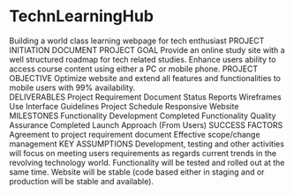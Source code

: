 # TechnLearningHub
Building a world class learning webpage for tech enthusiast 
PROJECT INITIATION DOCUMENT
PROJECT GOAL
Provide an online study site with a well structured roadmap for tech related studies.
Enhance users ability to access course content using either a PC or mobile phone.
PROJECT OBJECTIVE
Optimize website and extend all features and functionalities to mobile users with 99% availability.  
DELIVERABLES
Project Requirement Document
Status Reports
Wireframes
Use Interface Guidelines
Project Schedule
Responsive Website 
MILESTONES
Functionality Development Completed
Functionality Quality Assurance Completed
Launch Approach (From Users)
SUCCESS FACTORS
Agreement to project requirement document
Effective scope/change management
KEY ASSUMPTIONS 
Development, testing and other activities will focus on meeting users requirements as regards current trends in the revolving technology world.
Functionality will be tested and rolled out at the same time.
Website will be stable (code based either in staging and or production will be stable and available).

